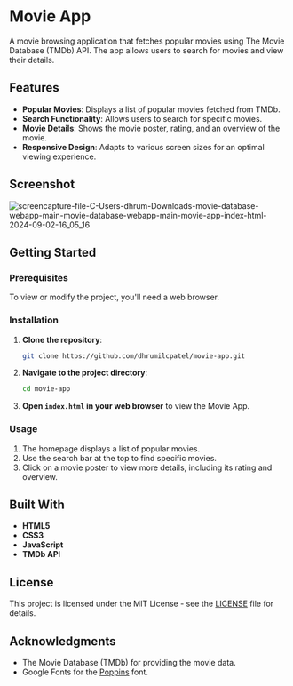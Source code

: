 # Movie App

A movie browsing application that fetches popular movies using The Movie Database (TMDb) API. The app allows users to search for movies and view their details.

## Features

- **Popular Movies**: Displays a list of popular movies fetched from TMDb.
- **Search Functionality**: Allows users to search for specific movies.
- **Movie Details**: Shows the movie poster, rating, and an overview of the movie.
- **Responsive Design**: Adapts to various screen sizes for an optimal viewing experience.

## Screenshot
![screencapture-file-C-Users-dhrum-Downloads-movie-database-webapp-main-movie-database-webapp-main-movie-app-index-html-2024-09-02-16_05_16](https://github.com/user-attachments/assets/f205cd51-901c-4a34-9e51-24be5d3840e7)


## Getting Started

### Prerequisites

To view or modify the project, you'll need a web browser.

### Installation

1. **Clone the repository**:

    ```bash
    git clone https://github.com/dhrumilcpatel/movie-app.git
    ```

2. **Navigate to the project directory**:

    ```bash
    cd movie-app
    ```

3. **Open `index.html` in your web browser** to view the Movie App.

### Usage

1. The homepage displays a list of popular movies.
2. Use the search bar at the top to find specific movies.
3. Click on a movie poster to view more details, including its rating and overview.

## Built With

- **HTML5**
- **CSS3**
- **JavaScript**
- **TMDb API**

## License

This project is licensed under the MIT License - see the [LICENSE](LICENSE) file for details.

## Acknowledgments

- The Movie Database (TMDb) for providing the movie data.
- Google Fonts for the [Poppins](https://fonts.google.com/specimen/Poppins) font.
